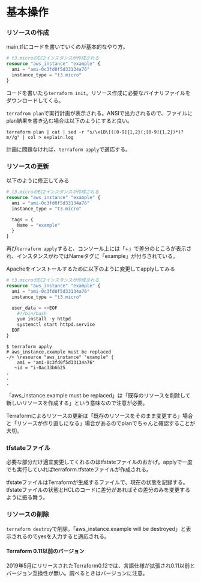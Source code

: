 基本操作
===

### リソースの作成

main.tfにコードを書いていくのが基本的なやり方。

```tf
# t3.microのEC2インスタンスが作成される
resource "aws_instance" "example" {
  ami = "ami-0c3fd0f5d33134a76"
  instance_type = "t3.micro"
}
```

コードを書いたら`terraform init`。リソース作成に必要なバイナリファイルをダウンロードしてくる。

`terrafrom plan`で実行計画が表示される。ANSIで出力されるので、ファイルにplan結果を書き込む場合は以下のようにすると良い。

```shell
terraform plan | cat | sed -r "s/\x1B\[([0-9]{1,2}(;[0-9]{1,2})*)?m//g" | col > explain.log
```

計画に問題なければ、`terraform apply`で適応する。

### リソースの更新

以下のように修正してみる

```tf
# t3.microのEC2インスタンスが作成される
resource "aws_instance" "example" {
  ami = "ami-0c3fd0f5d33134a76"
  instance_type = "t3.micro"

  tags = {
    Name = "example"
  }
}
```

再び`terraform apply`すると、コンソール上には「+」で差分のところが表示され、インスタンスがわではNameタグに「example」が付与されている。

Apacheをインストールするために以下のように変更してapplyしてみる

```tf
# t3.microのEC2インスタンスが作成される
resource "aws_instance" "example" {
  ami = "ami-0c3fd0f5d33134a76"
  instance_type = "t3.micro"

  user_data = <<EOF
    #!/bin/bash
    yum install -y httpd
    systemctl start httpd.service
  EOF
}
```

```shell
$ terraform apply
# aws_instance.example must be replaced
-/+ \resource "aws_instance" "example" {
    ami = "ami-0c3fd0f5d33134a76"
   ~id = "i-0ac33b6625
.
.
.
```

「aws_instance.example must be replaced」は「既存のリソースを削除して新しいリソースを作成する」という意味なので注意が必要。

Terraformによるリソースの更新は「既存のリソースをそのまま変更する」場合と「リソースが作り直しになる」場合があるのでplanでちゃんと確認することが大切。

### tfstateファイル

必要な部分だけ適宜変更してくれるのはtfstateファイルのおかげ。applyで一度でも実行していればterraform.tfstateファイルが作成される。

tfstateファイルはTerraformが生成するファイルで、現在の状態を記録する。tfstateファイルの状態とHCLのコードに差分があればその差分のみを変更するように振る舞う。

### リソースの削除

`terraform destroy`で削除。「aws_instance.example will be destroyed」と表示されるのでyesを入力すると適応される。


#### Terraform 0.11以前のバージョン

2019年5月にリリースされたTerraform0.12では、言語仕様が拡張され0.11以前とバージョン互換性が無い。調べるときはバージョンに注意。
